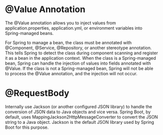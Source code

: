 # @Value Annotation
The @Value annotation allows you to inject values from application.properties, application.yml, 
or environment variables into Spring-managed beans.

For Spring to manage a bean, the class must be annotated with @Component, @Service, @Repository, or another stereotype 
annotation. This tells Spring to detect the class during component scanning and register it as a bean in the 
application context.
When the class is a Spring-managed bean, Spring can handle the injection of values into fields annotated with @Value.
If the class is not a Spring-managed bean, Spring will not be able to process the @Value annotation, 
and the injection will not occur.

# @RequestBody
Internally use Jackson (or another configured JSON library) to handle the conversion of JSON data to Java objects and vice versa.
Spring Boot, by default, uses MappingJackson2HttpMessageConverter to convert the JSON string to a Java object.
Jackson is the default JSON library used by Spring Boot for this purpose.
